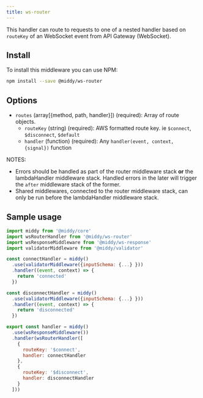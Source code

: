 ```yaml
---
title: ws-router
---
```


This handler can route to requests to one of a nested handler based on `routeKey` of an WebSocket event from API Gateway (WebSocket).

## Install

To install this middleware you can use NPM:

```bash
npm install --save @middy/ws-router
```

## Options
- `routes` (array[{method, path, handler}]) (required): Array of route objects.
  - `routeKey` (string) (required): AWS formatted route key. ie `$connect`, `$disconnect`, `$default`
  - `handler` (function) (required): Any `handler(event, context, {signal})` function

NOTES:
- Errors should be handled as part of the router middleware stack **or** the lambdaHandler middleware stack. Handled errors in the later will trigger the `after` middleware stack of the former.
- Shared middlewares, connected to the router middleware stack, can only be run before the lambdaHandler middleware stack.

## Sample usage

```javascript
import middy from '@middy/core'
import wsRouterHandler from '@middy/ws-router'
import wsResponseMiddleware from '@middy/ws-response'
import validatorMiddleware from '@middy/validator'

const connectHandler = middy()
  .use(validatorMiddleware({inputSchema: {...} }))
  .handler((event, context) => {
    return 'connected'
  })

const disconnectHandler = middy()
  .use(validatorMiddleware({inputSchema: {...} }))
  .handler((event, context) => {
    return 'disconnected'
  })

export const handler = middy()
  .use(wsResponseMiddleware())
  .handler(wsRouterHandler([
    {
      routeKey: '$connect',
      handler: connectHandler
    },
    {
      routeKey: '$disconnect',
      handler: disconnectHandler
    }
  ]))
```
